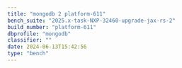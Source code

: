 ```yaml
---
title: "mongodb 2 platform-611"
bench_suite: "2025.x-task-NXP-32460-upgrade-jax-rs-2"
build_number: "platform-611"
dbprofile: "mongodb"
classifier: ""
date: 2024-06-13T15:42:56
type: "bench"
---
```

